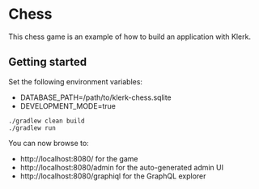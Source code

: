 # Chess

This chess game is an example of how to build an application with Klerk.

## Getting started

Set the following environment variables:
* DATABASE_PATH=/path/to/klerk-chess.sqlite
* DEVELOPMENT_MODE=true

```
./gradlew clean build
./gradlew run
```

You can now browse to:
* http://localhost:8080/ for the game
* http://localhost:8080/admin for the auto-generated admin UI
* http://localhost:8080/graphiql for the GraphQL explorer
